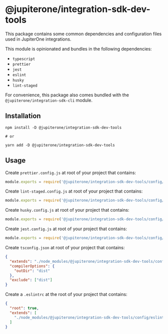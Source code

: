 # @jupiterone/integration-sdk-dev-tools

This package contains some common dependencies and configuration files used in
JupiterOne integrations.

This module is opinionated and bundles in the following dependencies:

- `typescript`
- `prettier`
- `jest`
- `eslint`
- `husky`
- `lint-staged`

For convenience, this package also comes bundled with the
`@jupiterone/integration-sdk-cli` module.

## Installation

```
npm install -D @jupiterone/integration-sdk-dev-tools

# or

yarn add -D @jupiterone/integration-sdk-dev-tools
```

## Usage

Create `prettier.config.js` at root of your project that contains:

```javascript
module.exports = require('@jupiterone/integration-sdk-dev-tools/config/prettier');
```

Create `lint-staged.config.js` at root of your project that contains:

```javascript
module.exports = require('@jupiterone/integration-sdk-dev-tools/config/lint-staged');
```

Create `husky.config.js` at root of your project that contains:

```javascript
module.exports = require('@jupiterone/integration-sdk-dev-tools/config/husky');
```

Create `jest.config.js` at root of your project that contains:

```javascript
module.exports = require('@jupiterone/integration-sdk-dev-tools/config/jest');
```

Create `tsconfig.json` at root of your project that contains:

```json
{
  "extends": "./node_modules/@jupiterone/integration-sdk-dev-tools/config/typescript",
  "compilerOptions": {
    "outDir": "dist"
  },
  "exclude": ["dist"]
}
```

Create a `.eslintrc` at the root of your project that contains:

```json
{
  "root": true,
  "extends": [
    "./node_modules/@jupiterone/integration-sdk-dev-tools/config/eslint.json"
  ]
}
```
